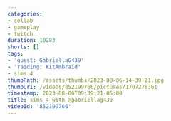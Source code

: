 ```yaml
---
categories:
- collab
- gameplay
- twitch
duration: 10283
shorts: []
tags:
- 'guest: GabriellaG439'
- 'raiding: KitAmbraid'
- sims 4
thumbPath: /assets/thumbs/2023-08-06-14-39-21.jpg
thumbUri: /videos/852199766/pictures/1707278361
timestamp: 2023-08-06T09:39:21-05:00
title: sims 4 with @gabriellag439
videoId: '852199766'
---
```

